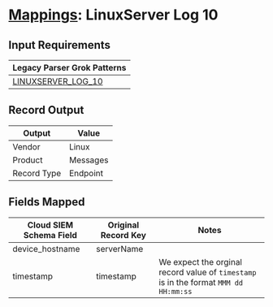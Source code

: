 # [Mappings](README.md): LinuxServer Log 10

## Input Requirements

|Legacy Parser Grok Patterns|
|-------------|
|[LINUXSERVER_LOG_10](../legacy_parsers/LINUXSERVER_LOG_10.md)|

## Record Output

|Output|Value|
|------|-----|
|Vendor|Linux|
|Product|Messages|
|Record Type|Endpoint|

## Fields Mapped

|Cloud SIEM Schema Field|Original Record Key|Notes|
|-----------------------|-------------------|-----|
|device_hostname|serverName||
|timestamp|timestamp|We expect the orginal record value of `timestamp` is in the format `MMM dd HH:mm:ss`|


